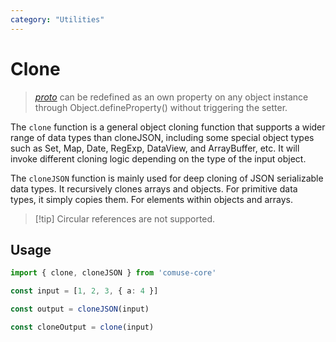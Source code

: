 ```yaml
---
category: "Utilities"
---
```


# Clone

> [_proto_](https://developer.mozilla.org/en-US/docs/Web/JavaScript/Reference/Global_Objects/Object/proto) can be redefined as an own property on any object instance through Object.defineProperty() without triggering the setter.

The `clone` function is a general object cloning function that supports a wider range of data types than cloneJSON, including some special object types such as Set, Map, Date, RegExp, DataView, and ArrayBuffer, etc. It will invoke different cloning logic depending on the type of the input object.

The `cloneJSON` function is mainly used for deep cloning of JSON serializable data types. It recursively clones arrays and objects. For primitive data types, it simply copies them. For elements within objects and arrays.

> [!tip] Circular references are not supported.

## Usage

```ts
import { clone, cloneJSON } from 'comuse-core'

const input = [1, 2, 3, { a: 4 }]

const output = cloneJSON(input)

const cloneOutput = clone(input)
```
